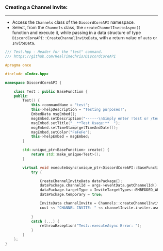 
### **Creating a Channel Invite:**
---
- Access the `Channels` class of the `DiscordCoreAPI` namespace.
- Select, from the `Channels` class, the `createChannelInviteAsync()` function and execute it, while passing in a data structure of type `DiscordCoreAPI::CreateChannelInviteData`, with a return value of `auto` or `InviteData`.

```cpp
/// Test.hpp - Header for the "test" command.
/// https://github.com/RealTimeChris/DiscordCoreAPI

#pragma once

#include <Index.hpp>

namespace DiscordCoreAPI {

	class Test : public BaseFunction {
	public:
		Test() {
			this->commandName = "test";
			this->helpDescription = "Testing purposes!";
			EmbedData msgEmbed{};
			msgEmbed.setDescription("------\nSimply enter !test or /test!\n------");
			msgEmbed.setTitle("__**Test Usage:**__");
			msgEmbed.setTimeStamp(getTimeAndDate());
			msgEmbed.setColor("FeFeFe");
			this->helpEmbed = msgEmbed;
		}

		std::unique_ptr<BaseFunction> create() {
			return std::make_unique<Test>();
		}

		virtual void executeAsync(unique_ptr<DiscordCoreAPI::BaseFunctionArguments> args) {
			try {

				CreateChannelInviteData dataPackage{};
				dataPackage.channelId = args->eventData.getChannelId();
				dataPackage.targetType = InviteTargetTypes::EMBEDDED_APPLICATION;
				dataPackage.temporary = true;

				InviteData channelInvite = Channels::createChannelInviteAsync(dataPackage).get();
				cout << "CHANNEL INVITE: " << channelInvite.inviter.userName << endl;
				
			}
			catch (...) {
				rethrowException("Test::executeAsync Error: ");
			}
		}
	};
}
```
